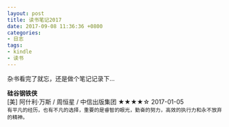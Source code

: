 ```yaml
---
layout: post
title: 读书笔记2017
date: 2017-09-08 11:36:36 +0800
categories:
- 日志
tags:
- kindle
- 读书
---
```


杂书看完了就忘，还是做个笔记记录下...

**硅谷钢铁侠**    
[美] 阿什利·万斯 / 周恒星 / 中信出版集团
★★★★☆ 2017-01-05    
```有平凡的经历，也有不凡的选择，重要的是睿智的眼光，勤奋的努力，高效的执行力和永不放弃的精神。```



